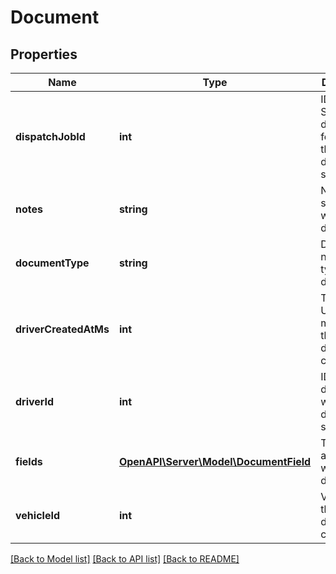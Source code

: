 # Document

## Properties
Name | Type | Description | Notes
------------ | ------------- | ------------- | -------------
**dispatchJobId** | **int** | ID of the Samsara dispatch job for which the document is submitted | [optional] 
**notes** | **string** | Notes submitted with this document. | [optional] 
**documentType** | **string** | Descriptive name of this type of document. | 
**driverCreatedAtMs** | **int** | The time in Unix epoch milliseconds that the document is created. | 
**driverId** | **int** | ID of the driver for whom the document is submitted | 
**fields** | [**OpenAPI\Server\Model\DocumentField**](DocumentField.md) | The fields associated with this document. | 
**vehicleId** | **int** | VehicleID of the driver at document creation. | [optional] 

[[Back to Model list]](../README.md#documentation-for-models) [[Back to API list]](../README.md#documentation-for-api-endpoints) [[Back to README]](../README.md)


